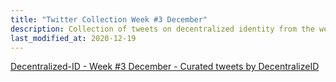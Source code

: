 ```yaml
---
title: "Twitter Collection Week #3 December"
description: Collection of tweets on decentralized identity from the week preceding 12-19-2020
last_modified_at: 2020-12-19
---
```



<a class="twitter-timeline" href="https://twitter.com/DecentralizeID/timelines/1340243513083121665?ref_src=twsrc%5Etfw">Decentralized-ID - Week #3 December - Curated tweets by DecentralizeID</a> <script async src="https://platform.twitter.com/widgets.js" charset="utf-8"></script>